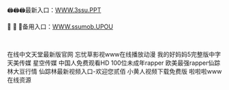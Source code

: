 <p>
	🖨🖨🖨最新入口：<a href="http://www.baidu.com/link?url=6MA2SWnO3Raqke39an_0PUxosM6ZrUGzi1BN9tNnlPW&wd">WWW.3ssu.PPT</a> 
	<p>
		🐷
🐷
🐷备用入口：<a href="http://www.baidu.com/link?url=6MA2SWnO3Raqke39an_0PUxosM6ZrUGzi1BN9tNnlPW&wd">WWW.ssumob.UPOU</a> 
	</p>
	<p>
		<br />
	</p>
	<p>
		在线中文天堂最新版官网
忘忧草影视www在线播放动漫
我的好妈妈5完整版中字
天美传媒 星空传媒
中国人免费观看HD
100位未成年rapper
欧美最强rapper仙踪林大豆行情
仙踪林最新视频入口-欢迎您贰佰
小黄人视频下载免费版
啦啦啦www在线资源
	</p>
